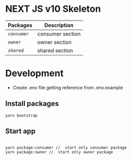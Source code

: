 # NEXT JS v10 Skeleton

| Packages         | Description             |
| ---------------- | ----------------------- |
| `consumer`       | consumer section        |
| `owner`          | owner section           |
| `shared`         | shared section          |

# Development

- Create .env file getting reference from .env.example

## Install packages

```
yarn bootstrap
```

## Start app

```
 
yarn package:consumer //  start only consumer package  
yarn package:owner //  start only owner package  
 

```